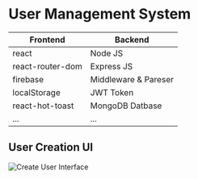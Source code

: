 # User Management System
 

| Frontend              | Backend                   |
|-----------------------|---------------------------|
| react                 | Node JS                   |
| react-router-dom      | Express JS                |
| firebase              | Middleware & Pareser      |
| localStorage          | JWT Token                 |
| react-hot-toast       | MongoDB Datbase           |
| ...                   | ...                       |

## User Creation UI
![Create User Interface](https://i.ibb.co/qmwqcZ9/user-Create.png)
